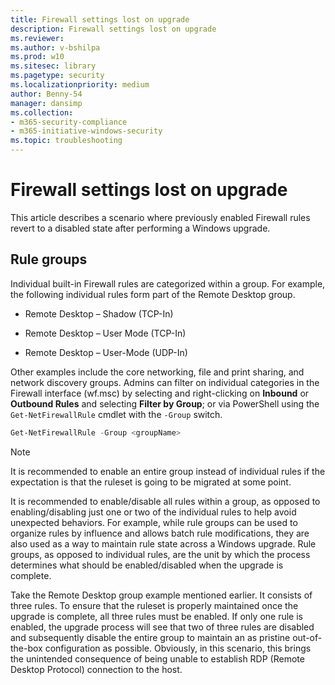 ```yaml
---
title: Firewall settings lost on upgrade
description: Firewall settings lost on upgrade
ms.reviewer: 
ms.author: v-bshilpa
ms.prod: w10
ms.sitesec: library
ms.pagetype: security
ms.localizationpriority: medium
author: Benny-54
manager: dansimp
ms.collection: 
- m365-security-compliance
- m365-initiative-windows-security
ms.topic: troubleshooting
---
```


# Firewall settings lost on upgrade

This article describes a scenario where previously enabled Firewall rules revert to a disabled state after performing a Windows upgrade.

## Rule groups

Individual built-in Firewall rules are categorized within a group. For example, the following individual rules form part of the Remote Desktop group.

- Remote Desktop – Shadow (TCP-In)

- Remote Desktop – User Mode (TCP-In)

- Remote Desktop – User-Mode (UDP-In)

Other examples include the core networking, file and print sharing, and network discovery groups. Admins can filter on individual categories in the Firewall interface (wf.msc) by selecting and right-clicking on **Inbound** or **Outbound Rules** and selecting **Filter by Group**; or via PowerShell using the `Get-NetFirewallRule` cmdlet with the `-Group` switch.

```Powershell
Get-NetFirewallRule -Group <groupName>
```

> [!NOTE] 
> It is recommended to enable an entire group instead of individual rules if the expectation is that the ruleset is going to be migrated at some point.

It is recommended to enable/disable all rules within a group, as opposed to enabling/disabling just one or two of the individual rules to help avoid unexpected behaviors. For example, while rule groups can be used to organize rules by influence and allows batch rule modifications, they are also used as a way to maintain rule state across a Windows upgrade. Rule groups, as opposed to individual rules, are the unit by which the process determines what should be enabled/disabled when the upgrade is complete.

Take the Remote Desktop group example mentioned earlier. It consists of three rules. To ensure that the ruleset is properly maintained once the upgrade is complete, all three rules must be enabled. If only one rule is enabled, the upgrade process will see that two of three rules are disabled and subsequently disable the entire group to maintain an as pristine out-of-the-box configuration as possible. Obviously, in this scenario, this brings the unintended consequence of being unable to establish RDP (Remote Desktop Protocol) connection to the host.
